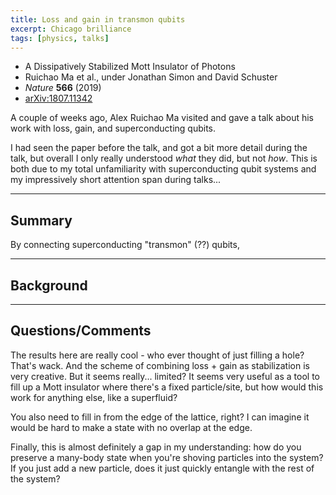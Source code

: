 ```yaml
---
title: Loss and gain in transmon qubits
excerpt: Chicago brilliance
tags: [physics, talks]
---
```

* A Dissipatively Stabilized Mott Insulator of Photons
* Ruichao Ma et al., under Jonathan Simon and David Schuster
* *Nature* **566** (2019)
* [arXiv:1807.11342](https://arxiv.org/abs/1807.11342)

A couple of weeks ago, Alex Ruichao Ma visited and gave a talk about his work with loss, gain, and superconducting qubits.

I had seen the paper before the talk, and got a bit more detail during the talk, but overall I only really understood *what* they did, but not *how*. This is both due to my total unfamiliarity with superconducting qubit systems and my impressively short attention span during talks...

---

## Summary
By connecting superconducting "transmon" (??) qubits,

---

## Background


---

## Questions/Comments

The results here are really cool - who ever thought of just filling a hole? That's wack. And the scheme of combining loss + gain as stabilization is very creative. But it seems really... limited? It seems very useful as a tool to fill up a Mott insulator where there's a fixed particle/site, but how would this work for anything else, like a superfluid?

You also need to fill in from the edge of the lattice, right? I can imagine it would be hard to make a state with no overlap at the edge.

Finally, this is almost definitely a gap in my understanding: how do you preserve a many-body state when you're shoving particles into the system? If you just add a new particle, does it just quickly entangle with the rest of the system?
